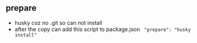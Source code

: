 ## prepare
- husky coz no .git so can not install 
- after the copy can add this script to package.json ` "prepare": "husky install"`
